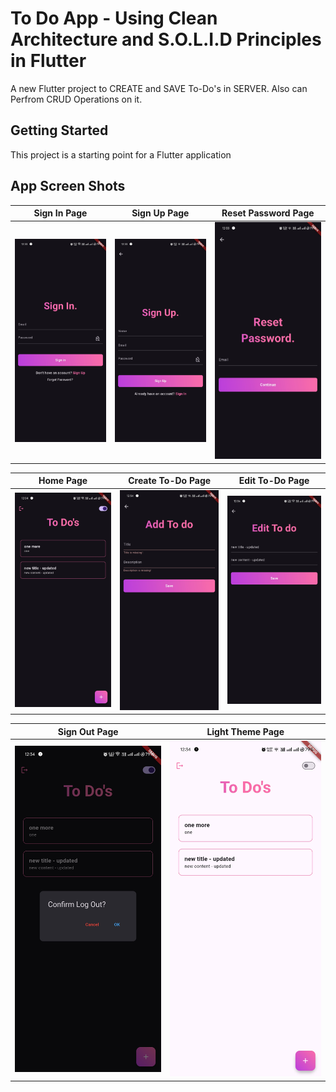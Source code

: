 # To Do App - Using Clean Architecture and S.O.L.I.D Principles in Flutter

A new Flutter project to CREATE and SAVE To-Do's in SERVER. Also can Perfrom CRUD Operations on it.

## Getting Started

This project is a starting point for a Flutter application


## App Screen Shots

Sign In Page                               |  Sign Up Page                              |  Reset Password Page    
:-------------------------:                |:-------------------------:                 |:-------------------------: 
![alt text](<screenshots/01_sign_in.jpg>)  |![alt text](<screenshots/02_sign_up.jpg>)   |![alt text](<screenshots/03_reset_password.jpg>) 


Home Page                                  |  Create To-Do Page                         |  Edit To-Do Page     
:-------------------------:                |:-------------------------:                 |:-------------------------: 
![alt text](<screenshots/04_home.jpg>)     |![alt text](<screenshots/05_add.jpg>)       |![alt text](<screenshots/06_edit.jpg>) 


Sign Out Page                              |  Light Theme Page                              
:-------------------------:                |:-------------------------:                 
![alt text](<screenshots/07_sign_out.jpg>) |![alt text](<screenshots/08_light_theme.jpg>)   

